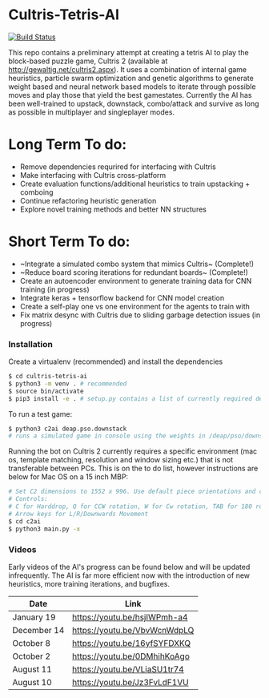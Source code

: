# Cultris-Tetris-AI
[![Build Status](https://travis-ci.org/joemccann/dillinger.svg?branch=master)](https://travis-ci.org/joemccann/dillinger)

This repo contains a preliminary attempt at creating a tetris AI to play the block-based puzzle game, Cultris 2 (available at http://gewaltig.net/cultris2.aspx). It uses a combination of internal game heuristics, particle swarm optimization and genetic algorithms to generate weight based and neural network based models to iterate through possible moves and play those that yield the best gamestates. Currently the AI has been well-trained to upstack, downstack, combo/attack and survive as long as possible in multiplayer and singleplayer modes.


# Long Term To do:
  - Remove dependencies requrired for interfacing with Cultris
  - Make interfacing with Cultris cross-platform
  - Create evaluation functions/additional heuristics to train upstacking + comboing
  - Continue refactoring heuristic generation
  - Explore novel training methods and better NN structures

# Short Term To do:
  - ~Integrate a simulated combo system that mimics Cultris~ (Complete!)
  - ~Reduce board scoring iterations for redundant boards~ (Complete!)
  - Create an autoencoder environment to generate training data for CNN training (in progress)
  - Integrate keras + tensorflow backend for CNN model creation
  - Create a self-play one vs one environment for the agents to train with
  - Fix matrix desync with Cultris due to sliding garbage detection issues (in progress)

### Installation

Create a virtualenv (recommended) and install the dependencies

```sh
$ cd cultris-tetris-ai
$ python3 -m venv . # recommended
$ source bin/activate
$ pip3 install -e . # setup.py contains a list of currently required dependencies
```

To run a test game:
```sh
$ python3 c2ai deap.pso.downstack 
# runs a simulated game in console using the weights in /deap/pso/downstack/tetris.py
```

Running the bot on Cultris 2 currently requires a specific environment (mac os, template matching, resolution and window sizing etc.) that is not transferable between PCs. This is on the to do list, however instructions are below for Mac OS on a 15 inch MBP:
```sh
# Set C2 dimensions to 1552 x 996. Use default piece orientations and colors.
# Controls: 
# C for Harddrop, Q for CCW rotation, W for Cw rotation, TAB for 180 rotation
# Arrow keys for L/R/Downwards Movement
$ cd c2ai
$ python3 main.py -x 
```

### Videos

Early videos of the AI's progress can be found below and will be updated infrequently. The AI is far more efficient now with the introduction of new heuristics, more training iterations, and bugfixes.

| Date | Link |
| ------ | ------ |
| January 19 | https://youtu.be/hsjIWPmh-a4 |
| December 14 | https://youtu.be/VbvWcnWdpLQ |
| October 8 | https://youtu.be/16yfSYFDXKQ |
| October 2 | https://youtu.be/0DMhihKoAgo |
| August 11 | https://youtu.be/VLiaSU1tr74 |
| August 10 | https://youtu.be/Jz3FvLdF1VU |



